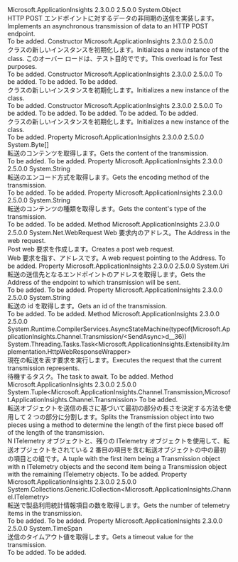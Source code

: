 <Type Name="Transmission" FullName="Microsoft.ApplicationInsights.Channel.Transmission">
  <TypeSignature Language="C#" Value="public class Transmission" />
  <TypeSignature Language="ILAsm" Value=".class public auto ansi beforefieldinit Transmission extends System.Object" />
  <TypeSignature Language="DocId" Value="T:Microsoft.ApplicationInsights.Channel.Transmission" />
  <TypeSignature Language="VB.NET" Value="Public Class Transmission" />
  <TypeSignature Language="F#" Value="type Transmission = class" />
  <AssemblyInfo>
    <AssemblyName>Microsoft.ApplicationInsights</AssemblyName>
    <AssemblyVersion>2.3.0.0</AssemblyVersion>
    <AssemblyVersion>2.5.0.0</AssemblyVersion>
  </AssemblyInfo>
  <Base>
    <BaseTypeName>System.Object</BaseTypeName>
  </Base>
  <Interfaces />
  <Docs>
    <summary>
            <span data-ttu-id="673bf-101">HTTP POST エンドポイントに対するデータの非同期の送信を実装します。</span><span class="sxs-lookup"><span data-stu-id="673bf-101">Implements an asynchronous transmission of data to an HTTP POST endpoint.</span></span>
            </summary>
    <remarks>To be added.</remarks>
  </Docs>
  <Members>
    <Member MemberName=".ctor">
      <MemberSignature Language="C#" Value="protected internal Transmission ();" />
      <MemberSignature Language="ILAsm" Value=".method familyorassemblyhidebysig specialname rtspecialname instance void .ctor() cil managed" />
      <MemberSignature Language="DocId" Value="M:Microsoft.ApplicationInsights.Channel.Transmission.#ctor" />
      <MemberSignature Language="VB.NET" Value="Protected Friend Sub New ()" />
      <MemberType>Constructor</MemberType>
      <AssemblyInfo>
        <AssemblyName>Microsoft.ApplicationInsights</AssemblyName>
        <AssemblyVersion>2.3.0.0</AssemblyVersion>
        <AssemblyVersion>2.5.0.0</AssemblyVersion>
      </AssemblyInfo>
      <Parameters />
      <Docs>
        <summary>
            <span data-ttu-id="673bf-102"><see cref="T:Microsoft.ApplicationInsights.Channel.Transmission" /> クラスの新しいインスタンスを初期化します。</span><span class="sxs-lookup"><span data-stu-id="673bf-102">Initializes a new instance of the <see cref="T:Microsoft.ApplicationInsights.Channel.Transmission" /> class.</span></span> <span data-ttu-id="673bf-103">このオーバー ロードは、テスト目的でです。</span><span class="sxs-lookup"><span data-stu-id="673bf-103">This overload is for Test purposes.</span></span> 
            </summary>
        <remarks>To be added.</remarks>
      </Docs>
    </Member>
    <Member MemberName=".ctor">
      <MemberSignature Language="C#" Value="public Transmission (Uri address, System.Collections.Generic.ICollection&lt;Microsoft.ApplicationInsights.Channel.ITelemetry&gt; telemetryItems, TimeSpan timeout = null);" />
      <MemberSignature Language="ILAsm" Value=".method public hidebysig specialname rtspecialname instance void .ctor(class System.Uri address, class System.Collections.Generic.ICollection`1&lt;class Microsoft.ApplicationInsights.Channel.ITelemetry&gt; telemetryItems, valuetype System.TimeSpan timeout) cil managed" />
      <MemberSignature Language="DocId" Value="M:Microsoft.ApplicationInsights.Channel.Transmission.#ctor(System.Uri,System.Collections.Generic.ICollection{Microsoft.ApplicationInsights.Channel.ITelemetry},System.TimeSpan)" />
      <MemberSignature Language="VB.NET" Value="Public Sub New (address As Uri, telemetryItems As ICollection(Of ITelemetry), Optional timeout As TimeSpan = null)" />
      <MemberSignature Language="F#" Value="new Microsoft.ApplicationInsights.Channel.Transmission : Uri * System.Collections.Generic.ICollection&lt;Microsoft.ApplicationInsights.Channel.ITelemetry&gt; * TimeSpan -&gt; Microsoft.ApplicationInsights.Channel.Transmission" Usage="new Microsoft.ApplicationInsights.Channel.Transmission (address, telemetryItems, timeout)" />
      <MemberType>Constructor</MemberType>
      <AssemblyInfo>
        <AssemblyName>Microsoft.ApplicationInsights</AssemblyName>
        <AssemblyVersion>2.3.0.0</AssemblyVersion>
        <AssemblyVersion>2.5.0.0</AssemblyVersion>
      </AssemblyInfo>
      <Parameters>
        <Parameter Name="address" Type="System.Uri" />
        <Parameter Name="telemetryItems" Type="System.Collections.Generic.ICollection&lt;Microsoft.ApplicationInsights.Channel.ITelemetry&gt;" />
        <Parameter Name="timeout" Type="System.TimeSpan" />
      </Parameters>
      <Docs>
        <param name="address">To be added.</param>
        <param name="telemetryItems">To be added.</param>
        <param name="timeout">To be added.</param>
        <summary>
            <span data-ttu-id="673bf-104"><see cref="T:Microsoft.ApplicationInsights.Channel.Transmission" /> クラスの新しいインスタンスを初期化します。</span><span class="sxs-lookup"><span data-stu-id="673bf-104">Initializes a new instance of the <see cref="T:Microsoft.ApplicationInsights.Channel.Transmission" /> class.</span></span>
            </summary>
        <remarks>To be added.</remarks>
      </Docs>
    </Member>
    <Member MemberName=".ctor">
      <MemberSignature Language="C#" Value="public Transmission (Uri address, byte[] content, string contentType, string contentEncoding, TimeSpan timeout = null);" />
      <MemberSignature Language="ILAsm" Value=".method public hidebysig specialname rtspecialname instance void .ctor(class System.Uri address, unsigned int8[] content, string contentType, string contentEncoding, valuetype System.TimeSpan timeout) cil managed" />
      <MemberSignature Language="DocId" Value="M:Microsoft.ApplicationInsights.Channel.Transmission.#ctor(System.Uri,System.Byte[],System.String,System.String,System.TimeSpan)" />
      <MemberSignature Language="VB.NET" Value="Public Sub New (address As Uri, content As Byte(), contentType As String, contentEncoding As String, Optional timeout As TimeSpan = null)" />
      <MemberSignature Language="F#" Value="new Microsoft.ApplicationInsights.Channel.Transmission : Uri * byte[] * string * string * TimeSpan -&gt; Microsoft.ApplicationInsights.Channel.Transmission" Usage="new Microsoft.ApplicationInsights.Channel.Transmission (address, content, contentType, contentEncoding, timeout)" />
      <MemberType>Constructor</MemberType>
      <AssemblyInfo>
        <AssemblyName>Microsoft.ApplicationInsights</AssemblyName>
        <AssemblyVersion>2.3.0.0</AssemblyVersion>
        <AssemblyVersion>2.5.0.0</AssemblyVersion>
      </AssemblyInfo>
      <Parameters>
        <Parameter Name="address" Type="System.Uri" />
        <Parameter Name="content" Type="System.Byte[]" />
        <Parameter Name="contentType" Type="System.String" />
        <Parameter Name="contentEncoding" Type="System.String" />
        <Parameter Name="timeout" Type="System.TimeSpan" />
      </Parameters>
      <Docs>
        <param name="address">To be added.</param>
        <param name="content">To be added.</param>
        <param name="contentType">To be added.</param>
        <param name="contentEncoding">To be added.</param>
        <param name="timeout">To be added.</param>
        <summary>
            <span data-ttu-id="673bf-105"><see cref="T:Microsoft.ApplicationInsights.Channel.Transmission" /> クラスの新しいインスタンスを初期化します。</span><span class="sxs-lookup"><span data-stu-id="673bf-105">Initializes a new instance of the <see cref="T:Microsoft.ApplicationInsights.Channel.Transmission" /> class.</span></span>
            </summary>
        <remarks>To be added.</remarks>
      </Docs>
    </Member>
    <Member MemberName="Content">
      <MemberSignature Language="C#" Value="public byte[] Content { get; }" />
      <MemberSignature Language="ILAsm" Value=".property instance unsigned int8[] Content" />
      <MemberSignature Language="DocId" Value="P:Microsoft.ApplicationInsights.Channel.Transmission.Content" />
      <MemberSignature Language="VB.NET" Value="Public ReadOnly Property Content As Byte()" />
      <MemberSignature Language="F#" Value="member this.Content : byte[]" Usage="Microsoft.ApplicationInsights.Channel.Transmission.Content" />
      <MemberType>Property</MemberType>
      <AssemblyInfo>
        <AssemblyName>Microsoft.ApplicationInsights</AssemblyName>
        <AssemblyVersion>2.3.0.0</AssemblyVersion>
        <AssemblyVersion>2.5.0.0</AssemblyVersion>
      </AssemblyInfo>
      <ReturnValue>
        <ReturnType>System.Byte[]</ReturnType>
      </ReturnValue>
      <Docs>
        <summary>
            <span data-ttu-id="673bf-106">転送のコンテンツを取得します。</span><span class="sxs-lookup"><span data-stu-id="673bf-106">Gets the content of the transmission.</span></span>
            </summary>
        <value>To be added.</value>
        <remarks>To be added.</remarks>
      </Docs>
    </Member>
    <Member MemberName="ContentEncoding">
      <MemberSignature Language="C#" Value="public string ContentEncoding { get; }" />
      <MemberSignature Language="ILAsm" Value=".property instance string ContentEncoding" />
      <MemberSignature Language="DocId" Value="P:Microsoft.ApplicationInsights.Channel.Transmission.ContentEncoding" />
      <MemberSignature Language="VB.NET" Value="Public ReadOnly Property ContentEncoding As String" />
      <MemberSignature Language="F#" Value="member this.ContentEncoding : string" Usage="Microsoft.ApplicationInsights.Channel.Transmission.ContentEncoding" />
      <MemberType>Property</MemberType>
      <AssemblyInfo>
        <AssemblyName>Microsoft.ApplicationInsights</AssemblyName>
        <AssemblyVersion>2.3.0.0</AssemblyVersion>
        <AssemblyVersion>2.5.0.0</AssemblyVersion>
      </AssemblyInfo>
      <ReturnValue>
        <ReturnType>System.String</ReturnType>
      </ReturnValue>
      <Docs>
        <summary>
            <span data-ttu-id="673bf-107">転送のエンコード方式を取得します。</span><span class="sxs-lookup"><span data-stu-id="673bf-107">Gets the encoding method of the transmission.</span></span>
            </summary>
        <value>To be added.</value>
        <remarks>To be added.</remarks>
      </Docs>
    </Member>
    <Member MemberName="ContentType">
      <MemberSignature Language="C#" Value="public string ContentType { get; }" />
      <MemberSignature Language="ILAsm" Value=".property instance string ContentType" />
      <MemberSignature Language="DocId" Value="P:Microsoft.ApplicationInsights.Channel.Transmission.ContentType" />
      <MemberSignature Language="VB.NET" Value="Public ReadOnly Property ContentType As String" />
      <MemberSignature Language="F#" Value="member this.ContentType : string" Usage="Microsoft.ApplicationInsights.Channel.Transmission.ContentType" />
      <MemberType>Property</MemberType>
      <AssemblyInfo>
        <AssemblyName>Microsoft.ApplicationInsights</AssemblyName>
        <AssemblyVersion>2.3.0.0</AssemblyVersion>
        <AssemblyVersion>2.5.0.0</AssemblyVersion>
      </AssemblyInfo>
      <ReturnValue>
        <ReturnType>System.String</ReturnType>
      </ReturnValue>
      <Docs>
        <summary>
            <span data-ttu-id="673bf-108">転送のコンテンツの種類を取得します。</span><span class="sxs-lookup"><span data-stu-id="673bf-108">Gets the content's type of the transmission.</span></span>
            </summary>
        <value>To be added.</value>
        <remarks>To be added.</remarks>
      </Docs>
    </Member>
    <Member MemberName="CreateRequest">
      <MemberSignature Language="C#" Value="protected virtual System.Net.WebRequest CreateRequest (Uri address);" />
      <MemberSignature Language="ILAsm" Value=".method familyhidebysig newslot virtual instance class System.Net.WebRequest CreateRequest(class System.Uri address) cil managed" />
      <MemberSignature Language="DocId" Value="M:Microsoft.ApplicationInsights.Channel.Transmission.CreateRequest(System.Uri)" />
      <MemberSignature Language="VB.NET" Value="Protected Overridable Function CreateRequest (address As Uri) As WebRequest" />
      <MemberSignature Language="F#" Value="abstract member CreateRequest : Uri -&gt; System.Net.WebRequest&#xA;override this.CreateRequest : Uri -&gt; System.Net.WebRequest" Usage="transmission.CreateRequest address" />
      <MemberType>Method</MemberType>
      <AssemblyInfo>
        <AssemblyName>Microsoft.ApplicationInsights</AssemblyName>
        <AssemblyVersion>2.3.0.0</AssemblyVersion>
        <AssemblyVersion>2.5.0.0</AssemblyVersion>
      </AssemblyInfo>
      <ReturnValue>
        <ReturnType>System.Net.WebRequest</ReturnType>
      </ReturnValue>
      <Parameters>
        <Parameter Name="address" Type="System.Uri" />
      </Parameters>
      <Docs>
        <param name="address"><span data-ttu-id="673bf-109">Web 要求内のアドレス。</span><span class="sxs-lookup"><span data-stu-id="673bf-109">The Address in the web request.</span></span></param>
        <summary>
            <span data-ttu-id="673bf-110">Post web 要求を作成します。</span><span class="sxs-lookup"><span data-stu-id="673bf-110">Creates a post web request.</span></span>  
            </summary>
        <returns><span data-ttu-id="673bf-111">Web 要求を指す、<c>アドレス</c>です。</span><span class="sxs-lookup"><span data-stu-id="673bf-111">A web request pointing to the <c>Address</c>.</span></span></returns>
        <remarks>To be added.</remarks>
      </Docs>
    </Member>
    <Member MemberName="EndpointAddress">
      <MemberSignature Language="C#" Value="public Uri EndpointAddress { get; }" />
      <MemberSignature Language="ILAsm" Value=".property instance class System.Uri EndpointAddress" />
      <MemberSignature Language="DocId" Value="P:Microsoft.ApplicationInsights.Channel.Transmission.EndpointAddress" />
      <MemberSignature Language="VB.NET" Value="Public ReadOnly Property EndpointAddress As Uri" />
      <MemberSignature Language="F#" Value="member this.EndpointAddress : Uri" Usage="Microsoft.ApplicationInsights.Channel.Transmission.EndpointAddress" />
      <MemberType>Property</MemberType>
      <AssemblyInfo>
        <AssemblyName>Microsoft.ApplicationInsights</AssemblyName>
        <AssemblyVersion>2.3.0.0</AssemblyVersion>
        <AssemblyVersion>2.5.0.0</AssemblyVersion>
      </AssemblyInfo>
      <ReturnValue>
        <ReturnType>System.Uri</ReturnType>
      </ReturnValue>
      <Docs>
        <summary>
            <span data-ttu-id="673bf-112">転送の送信先となるエンドポイントのアドレスを取得します。</span><span class="sxs-lookup"><span data-stu-id="673bf-112">Gets the Address of the endpoint to which transmission will be sent.</span></span>
            </summary>
        <value>To be added.</value>
        <remarks>To be added.</remarks>
      </Docs>
    </Member>
    <Member MemberName="Id">
      <MemberSignature Language="C#" Value="public string Id { get; }" />
      <MemberSignature Language="ILAsm" Value=".property instance string Id" />
      <MemberSignature Language="DocId" Value="P:Microsoft.ApplicationInsights.Channel.Transmission.Id" />
      <MemberSignature Language="VB.NET" Value="Public ReadOnly Property Id As String" />
      <MemberSignature Language="F#" Value="member this.Id : string" Usage="Microsoft.ApplicationInsights.Channel.Transmission.Id" />
      <MemberType>Property</MemberType>
      <AssemblyInfo>
        <AssemblyName>Microsoft.ApplicationInsights</AssemblyName>
        <AssemblyVersion>2.3.0.0</AssemblyVersion>
        <AssemblyVersion>2.5.0.0</AssemblyVersion>
      </AssemblyInfo>
      <ReturnValue>
        <ReturnType>System.String</ReturnType>
      </ReturnValue>
      <Docs>
        <summary>
            <span data-ttu-id="673bf-113">転送の id を取得します。</span><span class="sxs-lookup"><span data-stu-id="673bf-113">Gets an id of the transmission.</span></span>
            </summary>
        <value>To be added.</value>
        <remarks>To be added.</remarks>
      </Docs>
    </Member>
    <Member MemberName="SendAsync">
      <MemberSignature Language="C#" Value="public virtual System.Threading.Tasks.Task&lt;Microsoft.ApplicationInsights.Extensibility.Implementation.HttpWebResponseWrapper&gt; SendAsync ();" />
      <MemberSignature Language="ILAsm" Value=".method public hidebysig newslot virtual instance class System.Threading.Tasks.Task`1&lt;class Microsoft.ApplicationInsights.Extensibility.Implementation.HttpWebResponseWrapper&gt; SendAsync() cil managed" />
      <MemberSignature Language="DocId" Value="M:Microsoft.ApplicationInsights.Channel.Transmission.SendAsync" />
      <MemberSignature Language="VB.NET" Value="Public Overridable Function SendAsync () As Task(Of HttpWebResponseWrapper)" />
      <MemberSignature Language="F#" Value="abstract member SendAsync : unit -&gt; System.Threading.Tasks.Task&lt;Microsoft.ApplicationInsights.Extensibility.Implementation.HttpWebResponseWrapper&gt;&#xA;override this.SendAsync : unit -&gt; System.Threading.Tasks.Task&lt;Microsoft.ApplicationInsights.Extensibility.Implementation.HttpWebResponseWrapper&gt;" Usage="transmission.SendAsync " />
      <MemberType>Method</MemberType>
      <AssemblyInfo>
        <AssemblyName>Microsoft.ApplicationInsights</AssemblyName>
        <AssemblyVersion>2.3.0.0</AssemblyVersion>
        <AssemblyVersion>2.5.0.0</AssemblyVersion>
      </AssemblyInfo>
      <Attributes>
        <Attribute>
          <AttributeName>System.Runtime.CompilerServices.AsyncStateMachine(typeof(Microsoft.ApplicationInsights.Channel.Transmission/&lt;SendAsync&gt;d__36))</AttributeName>
        </Attribute>
      </Attributes>
      <ReturnValue>
        <ReturnType>System.Threading.Tasks.Task&lt;Microsoft.ApplicationInsights.Extensibility.Implementation.HttpWebResponseWrapper&gt;</ReturnType>
      </ReturnValue>
      <Parameters />
      <Docs>
        <summary>
            <span data-ttu-id="673bf-114">現在の転送を表す要求を実行します。</span><span class="sxs-lookup"><span data-stu-id="673bf-114">Executes the request that the current transmission represents.</span></span>
            </summary>
        <returns><span data-ttu-id="673bf-115">待機するタスク。</span><span class="sxs-lookup"><span data-stu-id="673bf-115">The task to await.</span></span></returns>
        <remarks>To be added.</remarks>
      </Docs>
    </Member>
    <Member MemberName="Split">
      <MemberSignature Language="C#" Value="public virtual Tuple&lt;Microsoft.ApplicationInsights.Channel.Transmission,Microsoft.ApplicationInsights.Channel.Transmission&gt; Split (Func&lt;int,int&gt; calculateLength);" />
      <MemberSignature Language="ILAsm" Value=".method public hidebysig newslot virtual instance class System.Tuple`2&lt;class Microsoft.ApplicationInsights.Channel.Transmission, class Microsoft.ApplicationInsights.Channel.Transmission&gt; Split(class System.Func`2&lt;int32, int32&gt; calculateLength) cil managed" />
      <MemberSignature Language="DocId" Value="M:Microsoft.ApplicationInsights.Channel.Transmission.Split(System.Func{System.Int32,System.Int32})" />
      <MemberSignature Language="VB.NET" Value="Public Overridable Function Split (calculateLength As Func(Of Integer, Integer)) As Tuple(Of Transmission, Transmission)" />
      <MemberSignature Language="F#" Value="abstract member Split : Func&lt;int, int&gt; -&gt; Microsoft.ApplicationInsights.Channel.Transmission * Microsoft.ApplicationInsights.Channel.Transmission&#xA;override this.Split : Func&lt;int, int&gt; -&gt; Microsoft.ApplicationInsights.Channel.Transmission * Microsoft.ApplicationInsights.Channel.Transmission" Usage="transmission.Split calculateLength" />
      <MemberType>Method</MemberType>
      <AssemblyInfo>
        <AssemblyName>Microsoft.ApplicationInsights</AssemblyName>
        <AssemblyVersion>2.3.0.0</AssemblyVersion>
        <AssemblyVersion>2.5.0.0</AssemblyVersion>
      </AssemblyInfo>
      <ReturnValue>
        <ReturnType>System.Tuple&lt;Microsoft.ApplicationInsights.Channel.Transmission,Microsoft.ApplicationInsights.Channel.Transmission&gt;</ReturnType>
      </ReturnValue>
      <Parameters>
        <Parameter Name="calculateLength" Type="System.Func&lt;System.Int32,System.Int32&gt;" />
      </Parameters>
      <Docs>
        <param name="calculateLength">To be added.</param>
        <summary>
            <span data-ttu-id="673bf-116">転送オブジェクトを送信の長さに基づいて最初の部分の長さを決定する方法を使用して 2 つの部分に分割します。</span><span class="sxs-lookup"><span data-stu-id="673bf-116">Splits the Transmission object into two pieces using a method to determine the length of the first piece based off of the length of the transmission.</span></span>
            </summary>
        <returns>
            <span data-ttu-id="673bf-117">N ITelemetry オブジェクトと、残りの ITelemetry オブジェクトを使用して、転送オブジェクトをされている 2 番目の項目を含む転送オブジェクトの中の最初の項目との組です。</span><span class="sxs-lookup"><span data-stu-id="673bf-117">A tuple with the first item being a Transmission object with n ITelemetry objects and the second item being a Transmission object with the remaining ITelemetry objects.</span></span>
            </returns>
        <remarks>To be added.</remarks>
      </Docs>
    </Member>
    <Member MemberName="TelemetryItems">
      <MemberSignature Language="C#" Value="public System.Collections.Generic.ICollection&lt;Microsoft.ApplicationInsights.Channel.ITelemetry&gt; TelemetryItems { get; }" />
      <MemberSignature Language="ILAsm" Value=".property instance class System.Collections.Generic.ICollection`1&lt;class Microsoft.ApplicationInsights.Channel.ITelemetry&gt; TelemetryItems" />
      <MemberSignature Language="DocId" Value="P:Microsoft.ApplicationInsights.Channel.Transmission.TelemetryItems" />
      <MemberSignature Language="VB.NET" Value="Public ReadOnly Property TelemetryItems As ICollection(Of ITelemetry)" />
      <MemberSignature Language="F#" Value="member this.TelemetryItems : System.Collections.Generic.ICollection&lt;Microsoft.ApplicationInsights.Channel.ITelemetry&gt;" Usage="Microsoft.ApplicationInsights.Channel.Transmission.TelemetryItems" />
      <MemberType>Property</MemberType>
      <AssemblyInfo>
        <AssemblyName>Microsoft.ApplicationInsights</AssemblyName>
        <AssemblyVersion>2.3.0.0</AssemblyVersion>
        <AssemblyVersion>2.5.0.0</AssemblyVersion>
      </AssemblyInfo>
      <ReturnValue>
        <ReturnType>System.Collections.Generic.ICollection&lt;Microsoft.ApplicationInsights.Channel.ITelemetry&gt;</ReturnType>
      </ReturnValue>
      <Docs>
        <summary>
            <span data-ttu-id="673bf-118">転送で製品利用統計情報項目の数を取得します。</span><span class="sxs-lookup"><span data-stu-id="673bf-118">Gets the number of telemetry items in the transmission.</span></span>
            </summary>
        <value>To be added.</value>
        <remarks>To be added.</remarks>
      </Docs>
    </Member>
    <Member MemberName="Timeout">
      <MemberSignature Language="C#" Value="public TimeSpan Timeout { get; }" />
      <MemberSignature Language="ILAsm" Value=".property instance valuetype System.TimeSpan Timeout" />
      <MemberSignature Language="DocId" Value="P:Microsoft.ApplicationInsights.Channel.Transmission.Timeout" />
      <MemberSignature Language="VB.NET" Value="Public ReadOnly Property Timeout As TimeSpan" />
      <MemberSignature Language="F#" Value="member this.Timeout : TimeSpan" Usage="Microsoft.ApplicationInsights.Channel.Transmission.Timeout" />
      <MemberType>Property</MemberType>
      <AssemblyInfo>
        <AssemblyName>Microsoft.ApplicationInsights</AssemblyName>
        <AssemblyVersion>2.3.0.0</AssemblyVersion>
        <AssemblyVersion>2.5.0.0</AssemblyVersion>
      </AssemblyInfo>
      <ReturnValue>
        <ReturnType>System.TimeSpan</ReturnType>
      </ReturnValue>
      <Docs>
        <summary>
            <span data-ttu-id="673bf-119">送信のタイムアウト値を取得します。</span><span class="sxs-lookup"><span data-stu-id="673bf-119">Gets a timeout value for the transmission.</span></span>
            </summary>
        <value>To be added.</value>
        <remarks>To be added.</remarks>
      </Docs>
    </Member>
  </Members>
</Type>